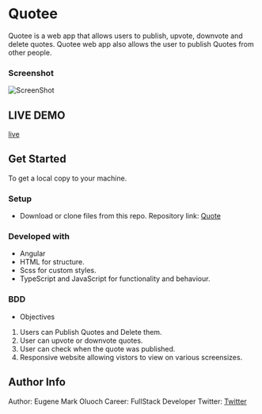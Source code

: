 # Quotee
Quotee is a web app that allows users to publish, upvote, downvote and delete quotes.
Quotee web app also allows the user to publish Quotes from other people.

### Screenshot
![ScreenShot](https://github.com/Eugene-Oluoch/Quote-App/blob/master/src/assets/quotee.png)
## LIVE DEMO
[live](https://eugene-oluoch.github.io/quote-app)
## Get Started
To get a local copy to your machine.
### Setup
* Download or clone files from this repo.
Repository link: [Quote](https://github.com/Eugene-Oluoch/Quote-App)
### Developed with
* Angular
* HTML for structure.
* Scss for custom styles.
* TypeScript and JavaScript for functionality and behaviour.
### BDD
* Objectives
1. Users can Publish Quotes and Delete them.
2. User can upvote or downvote quotes.
3. User can check when the quote was published.
4. Responsive website allowing vistors to view on various screensizes.
## Author Info
Author: Eugene Mark Oluoch
Career: FullStack Developer
Twitter: [Twitter](https://twitter.com/crabs_ke)